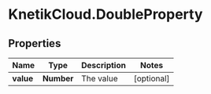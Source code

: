 # KnetikCloud.DoubleProperty

## Properties
Name | Type | Description | Notes
------------ | ------------- | ------------- | -------------
**value** | **Number** | The value | [optional] 


